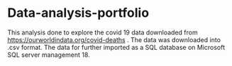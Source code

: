 # Data-analysis-portfolio
This analysis done to explore the covid 19 data downloaded from https://ourworldindata.org/covid-deaths . The data was downloaded into .csv format.
The data for further imported as a SQL database on Microsoft SQL server management 18.

